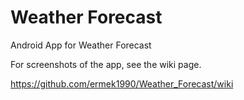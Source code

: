 # Weather Forecast
Android App for Weather Forecast

For screenshots of the app, see the wiki page.

https://github.com/ermek1990/Weather_Forecast/wiki
